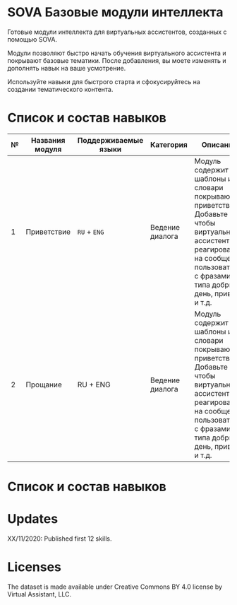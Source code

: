 # SOVA Базовые модули интеллекта

Готовые модули интеллекта для виртуальных ассистентов, созданных с помощью SOVA. 

Модули позволяют быстро начать обучения виртуального ассистента и покрывают базовые тематики. После добавления, вы моете изменять и дополнять навык на ваше усмотрение. 

Используйте навыки для быстрого старта и сфокусируйтесь на создании тематического контента.

# Список и состав навыков

|№|Названия модуля|Поддерживаемые языки|Категория|Описание
|---|---|---|---|---|
|1|Приветствие|`RU` + `ENG`|Ведение диалога|Модуль содержит шаблоны и словари покрывающие приветствия. Добавьте его, чтобы виртуальный ассистент реагировал на сообщения пользователя с фразами типа добрый день, привет и т.д.|
|2|Прощание|RU + ENG|Ведение диалога|Модуль содержит шаблоны и словари покрывающие приветствия. Добавьте его, чтобы виртуальный ассистент реагировал на сообщения пользователя с фразами типа добрый день, привет и т.д.|

# Список и состав навыков

# Updates

ХХ/11/2020: Published first 12 skills.

# Licenses

The dataset is made available under Creative Commons BY 4.0 license by Virtual Assistant, LLC.
